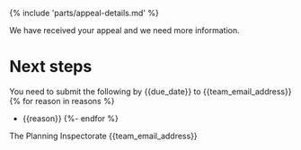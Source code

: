 {% include 'parts/appeal-details.md' %}

We have received your appeal and we need more information.

# Next steps

You need to submit the following by {{due_date}} to {{team_email_address}}
{% for reason in reasons %}
- {{reason}}
{%- endfor %}

The Planning Inspectorate
{{team_email_address}}

